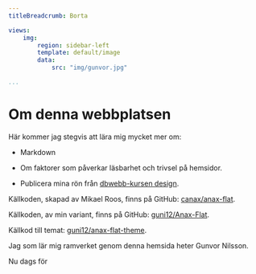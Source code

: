 ```yaml
---
titleBreadcrumb: Borta

views:
    img:
        region: sidebar-left
        template: default/image
        data:
            src: "img/gunvor.jpg"

...
```


Om denna webbplatsen
==============================================

Här kommer jag stegvis att lära mig mycket mer om: 

* Markdown

* Om faktorer som påverkar läsbarhet och trivsel på hemsidor.

* Publicera mina rön från [dbwebb-kursen design](http://dbwebb.se/design).

Källkoden, skapad av Mikael Roos, finns på GitHub: [canax/anax-flat](git@github.com:canax/anax-flat.git).

Källkoden, av min variant, finns på GitHub: [guni12/Anax-Flat](https://github.com/guni12/Anax-Flat.git).

Källkod till temat: [guni12/anax-flat-theme](https://github.com/guni12/anax-flat-theme).

Jag som lär mig ramverket genom denna hemsida heter Gunvor Nilsson.

Nu dags för <i class="fa fa-coffee" aria-hidden="true" style="font-size:24px"></i> <i class="fa fa-smile-o" style="font-size:36px;color:yellow"></i>
